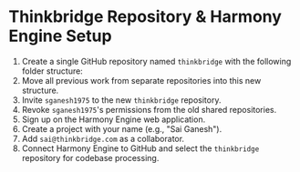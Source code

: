 # Thinkbridge Repository & Harmony Engine Setup

1. Create a single GitHub repository named `thinkbridge` with the following folder structure:
2. Move all previous work from separate repositories into this new structure.
3. Invite `sganesh1975` to the new `thinkbridge` repository.
4. Revoke `sganesh1975`'s permissions from the old shared repositories.
5. Sign up on the Harmony Engine web application.
6. Create a project with your name (e.g., "Sai Ganesh").
7. Add `sai@thinkbridge.com` as a collaborator.
8. Connect Harmony Engine to GitHub and select the `thinkbridge` repository for codebase processing.